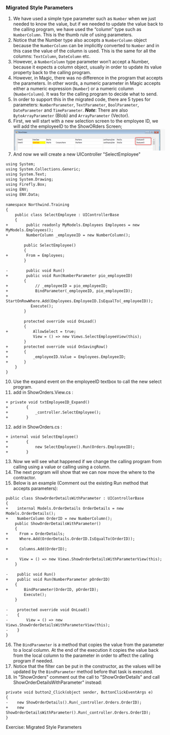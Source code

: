 ﻿### Migrated Style Parameters

1. We have used a simple type parameter such as `Number` when we just needed to know the value, but if we needed to update the value back to the calling program, we have used the “column” type such as `NumberColumn`. This is the thumb rule of using parameters.
2. Notice that the Number type also accepts a `NumberColumn` object because the `NumberColumn` can be implicitly converted to `Number` and in this case the value of the column is used. This is the same for all the columns: `TextColumn`, `DateColumn` etc.
3. However, a `NumberColumn` type parameter won’t accept a Number, because	 it expects a column object, usually in order to update its value property back to the calling program.
4. However, in Magic, there was no difference in the program that accepts the parameters. In other words, a numeric parameter in Magic accepts either a numeric expression (`Number`) or a numeric column (`NumberColumn`). It was for the calling program to decide what to send.
5. In order to support this in the migrated code, there are 5 types for parameters: `NumberParameter`, `TextParameter`, `BoolParameter`, `DateParameter` and `TimeParameter`. 
_**Note**_: There are also `ByteArrayParameter` (Blob) and `ArrayParameter` (Vector).
6. First, we will start with a new selection screen to the employee ID, we will add the employeeID to the ShowORders Screen;
![Add an employee ShowOrders](add_employee_ShowOrders.png)
8.	And now we will create a new UIController "SelectEmployee" 
```csdiff  
using System;
using System.Collections.Generic;
using System.Text;
using System.Drawing;
using Firefly.Box;
using ENV;
using ENV.Data;

namespace Northwind.Training
{
    public class SelectEmployee : UIControllerBase
    {
+        public readonly MyModels.Employees Employees = new MyModels.Employees();
+        NumberColumn _employeeID = new NumberColumn();

        public SelectEmployee()
        {
+        From = Employees;
        }

-        public void Run()
+        public void Run(NumberParameter pio_employeeID)
        {
+            // _employeeID = pio_employeeID;
+            BindParameter(_employeeID, pio_employeeID);
+            StartOnRowWhere.Add(Employees.EmployeeID.IsEqualTo(_employeeID));
           Execute();
        }

        protected override void OnLoad()
        {
+           AllowSelect = true;
            View = () => new Views.SelectEmployeeView(this);
        }
+       protected override void OnSavingRow()
+       {
+           _employeeID.Value = Employees.EmployeeID;
+       }
    }
}
```
10. Use the expand event on the employeeID textbox to call the new select program.
11. add in ShowOrders.View.cs :
```csdiff
+ private void txtEmployeeID_Expand()
+        {
+            _controller.SelectEmployee();
+        }
```
12. add in ShowOrders.cs :
```csdiff
+ internal void SelectEmployee()
+        {
+            new SelectEmployee().Run(Orders.EmployeeID);
+        }
```
13. Now we will see what happened if we change the calling program from calling using a value or calling using a column.
14. The next program will show that we can now move the where to the contractor.
15. Below is an example (Comment out the existing Run method that accepts parameters):
```csdiff
public class ShowOrderDetailsWithParameter : UIControllerBase
{
+    internal Models.OrderDetails OrderDetails = new Models.OrderDetails();
+    NumberColumn OrderID = new NumberColumn();
    public ShowOrderDetailsWithParameter()
    {
+     From = OrderDetails;
+     Where.Add(OrderDetails.OrderID.IsEqualTo(OrderID));

+     Columns.Add(OrderID);

+     View = () => new Views.ShowOrderDetailsWithParameterView(this);
    }

-    public void Run()
+    public void Run(NumberParameter pOrderID)
    {
+       BindParameter(OrderID, pOrderID);
        Execute();
    }

-    protected override void OnLoad()
-    {
-        View = () => new Views.ShowOrderDetailsWithParameterView(this);
-    }
}
```
16. The `BindParameter` is a method that copies the value from the parameter to a local column. At the end of the execution it copies the value back from the local column to the parameter in order to affect the calling program if needed.
17. Notice that the filter can be put in the constructor, as the values will be updated by the `BindParameter` method before that task is executed.
18. In "ShowOrders" comment out the call to "ShowOrderDetails" and call ShowOrderDetailsWithParameter" instead:
```csdiff
private void button2_Click(object sender, ButtonClickEventArgs e)
{
-    new ShowOrderDetails().Run(_controller.Orders.OrderID);
+    new ShowOrderDetailsWithParameter().Run(_controller.Orders.OrderID);
}

```

Exercise: Migrated Style Parameters